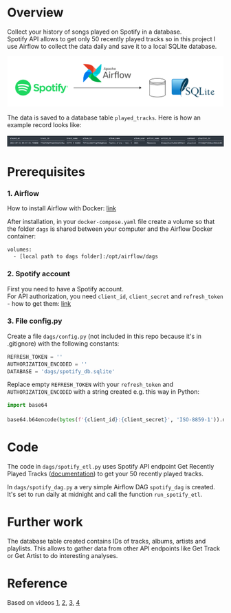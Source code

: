# Overview
Collect your history of songs played on Spotify in a database.  
Spotify API allows to get only 50 recently played tracks so in this project I use Airflow to collect the data daily and save it to a local SQLite database.  

<img src="https://github.com/gosia-b/spotify-etl-airflow/blob/master/spotify-etl-airflow.drawio.png">

The data is saved to a database table `played_tracks`. Here is how an example record looks like:
<br><br>
<img src="https://github.com/gosia-b/spotify-etl-airflow/blob/master/example_row.png">

# Prerequisites
### 1. Airflow  
How to install Airflow with Docker: [link](https://airflow.apache.org/docs/apache-airflow/stable/start/docker.html)

After installation, in your `docker-compose.yaml` file create a volume so that the folder `dags` is shared between your computer and the Airflow Docker container:
```
volumes:
  - [local path to dags folder]:/opt/airflow/dags
```
### 2. Spotify account
First you need to have a Spotify account.  
For API authorization, you need `client_id`, `client_secret` and `refresh_token` - how to get them: [link](https://benwiz.com/blog/create-spotify-refresh-token/)


### 3. File config.py

Create a file `dags/config.py` (not included in this repo because it's in .gitignore) with the following constants:
```python
REFRESH_TOKEN = ''
AUTHORIZATION_ENCODED = '' 
DATABASE = 'dags/spotify_db.sqlite'
```
Replace empty `REFRESH_TOKEN` with your `refresh_token` and `AUTHORIZATION_ENCODED` with a string created e.g. this way in Python:
```python
import base64

base64.b64encode(bytes(f'{client_id}:{client_secret}', 'ISO-8859-1')).decode('ascii')
```

# Code
The code in `dags/spotify_etl.py` uses Spotify API endpoint Get Recently Played Tracks ([documentation](https://developer.spotify.com/documentation/web-api/reference/#/operations/get-recently-played)) to get your 50 recently played tracks.

In `dags/spotify_dag.py` a very simple Airflow DAG `spotify_dag` is created. It's set to run daily at midnight and call the function `run_spotify_etl`.

# Further work
The database table created contains IDs of tracks, albums, artists and playlists. This allows to gather data from other API endpoints like Get Track or Get Artist to do interesting analyses.

# Reference
Based on videos [1](https://www.youtube.com/watch?v=dvviIUKwH7o), [2](https://www.youtube.com/watch?v=X-phMpEp6Gs),
[3](https://www.youtube.com/watch?v=rvPtpOjzVTQ), [4](https://www.youtube.com/watch?v=i25ttd32-eo)
